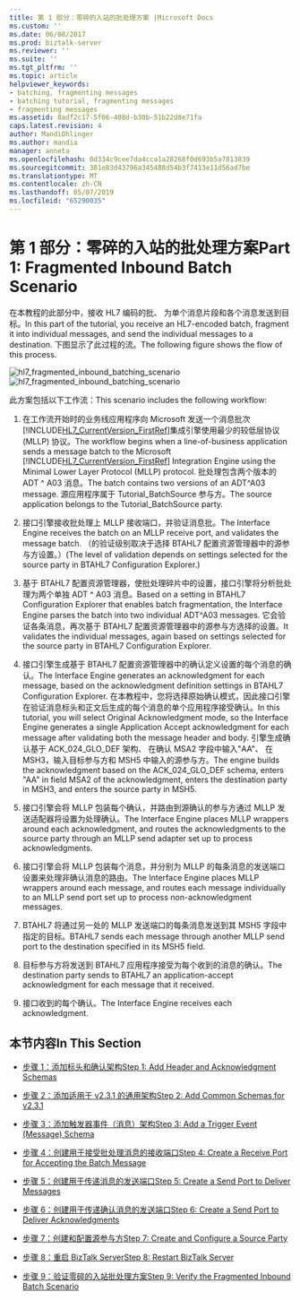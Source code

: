 ```yaml
---
title: 第 1 部分：零碎的入站的批处理方案 |Microsoft Docs
ms.custom: ''
ms.date: 06/08/2017
ms.prod: biztalk-server
ms.reviewer: ''
ms.suite: ''
ms.tgt_pltfrm: ''
ms.topic: article
helpviewer_keywords:
- batching, fragmenting messages
- batching tutorial, fragmenting messages
- fragmenting messages
ms.assetid: 8adf2c17-5f66-408d-b30b-51b22d8e71fa
caps.latest.revision: 4
author: MandiOhlinger
ms.author: mandia
manager: anneta
ms.openlocfilehash: 0d334c9cee7da4cca1a28268f0d693b5a7813839
ms.sourcegitcommit: 381e83d43796a345488d54b3f7413e11d56ad7be
ms.translationtype: MT
ms.contentlocale: zh-CN
ms.lasthandoff: 05/07/2019
ms.locfileid: "65290035"
---
```

# <a name="part-1-fragmented-inbound-batch-scenario"></a><span data-ttu-id="7b60f-102">第 1 部分：零碎的入站的批处理方案</span><span class="sxs-lookup"><span data-stu-id="7b60f-102">Part 1: Fragmented Inbound Batch Scenario</span></span>
<span data-ttu-id="7b60f-103">在本教程的此部分中，接收 HL7 编码的批、 为单个消息片段和各个消息发送到目标。</span><span class="sxs-lookup"><span data-stu-id="7b60f-103">In this part of the tutorial, you receive an HL7-encoded batch, fragment it into individual messages, and send the individual messages to a destination.</span></span> <span data-ttu-id="7b60f-104">下图显示了此过程的流。</span><span class="sxs-lookup"><span data-stu-id="7b60f-104">The following figure shows the flow of this process.</span></span>  
  
 <span data-ttu-id="7b60f-105">![](../../adapters-and-accelerators/accelerator-hl7/media/hl7-fragmented-inbound-batching-scenario.gif "hl7_fragmented_inbound_batching_scenario")</span><span class="sxs-lookup"><span data-stu-id="7b60f-105">![](../../adapters-and-accelerators/accelerator-hl7/media/hl7-fragmented-inbound-batching-scenario.gif "hl7_fragmented_inbound_batching_scenario")</span></span>  
  
 <span data-ttu-id="7b60f-106">此方案包括以下工作流：</span><span class="sxs-lookup"><span data-stu-id="7b60f-106">This scenario includes the following workflow:</span></span>  
  
1. <span data-ttu-id="7b60f-107">在工作流开始时的业务线应用程序向 Microsoft 发送一个消息批次[!INCLUDE[HL7_CurrentVersion_FirstRef](../../includes/hl7-currentversion-firstref-md.md)]集成引擎使用最少的较低层协议 (MLLP) 协议。</span><span class="sxs-lookup"><span data-stu-id="7b60f-107">The workflow begins when a line-of-business application sends a message batch to the Microsoft [!INCLUDE[HL7_CurrentVersion_FirstRef](../../includes/hl7-currentversion-firstref-md.md)] Integration Engine using the Minimal Lower Layer Protocol (MLLP) protocol.</span></span> <span data-ttu-id="7b60f-108">批处理包含两个版本的 ADT ^ A03 消息。</span><span class="sxs-lookup"><span data-stu-id="7b60f-108">The batch contains two versions of an ADT^A03 message.</span></span> <span data-ttu-id="7b60f-109">源应用程序属于 Tutorial_BatchSource 参与方。</span><span class="sxs-lookup"><span data-stu-id="7b60f-109">The source application belongs to the Tutorial_BatchSource party.</span></span>  
  
2. <span data-ttu-id="7b60f-110">接口引擎接收批处理上 MLLP 接收端口，并验证消息批。</span><span class="sxs-lookup"><span data-stu-id="7b60f-110">The Interface Engine receives the batch on an MLLP receive port, and validates the message batch.</span></span> <span data-ttu-id="7b60f-111">（的验证级别取决于选择 BTAHL7 配置资源管理器中的源参与方设置。）</span><span class="sxs-lookup"><span data-stu-id="7b60f-111">(The level of validation depends on settings selected for the source party in BTAHL7 Configuration Explorer.)</span></span>  
  
3. <span data-ttu-id="7b60f-112">基于 BTAHL7 配置资源管理器，使批处理碎片中的设置，接口引擎将分析批处理为两个单独 ADT ^ A03 消息。</span><span class="sxs-lookup"><span data-stu-id="7b60f-112">Based on a setting in BTAHL7 Configuration Explorer that enables batch fragmentation, the Interface Engine parses the batch into two individual ADT^A03 messages.</span></span> <span data-ttu-id="7b60f-113">它会验证各条消息，再次基于 BTAHL7 配置资源管理器中的源参与方选择的设置。</span><span class="sxs-lookup"><span data-stu-id="7b60f-113">It validates the individual messages, again based on settings selected for the source party in BTAHL7 Configuration Explorer.</span></span>  
  
4. <span data-ttu-id="7b60f-114">接口引擎生成基于 BTAHL7 配置资源管理器中的确认定义设置的每个消息的确认。</span><span class="sxs-lookup"><span data-stu-id="7b60f-114">The Interface Engine generates an acknowledgment for each message, based on the acknowledgment definition settings in BTAHL7 Configuration Explorer.</span></span> <span data-ttu-id="7b60f-115">在本教程中，您将选择原始确认模式，因此接口引擎在验证消息标头和正文后生成的每个消息的单个应用程序接受确认。</span><span class="sxs-lookup"><span data-stu-id="7b60f-115">In this tutorial, you will select Original Acknowledgment mode, so the Interface Engine generates a single Application Accept acknowledgment for each message after validating both the message header and body.</span></span> <span data-ttu-id="7b60f-116">引擎生成确认基于 ACK_024_GLO_DEF 架构、 在确认 MSA2 字段中输入"AA"、 在 MSH3，输入目标参与方和 MSH5 中输入的源参与方。</span><span class="sxs-lookup"><span data-stu-id="7b60f-116">The engine builds the acknowledgment based on the ACK_024_GLO_DEF schema, enters "AA" in field MSA2 of the acknowledgment, enters the destination party in MSH3, and enters the source party in MSH5.</span></span>  
  
5. <span data-ttu-id="7b60f-117">接口引擎会将 MLLP 包装每个确认，并路由到源确认的参与方通过 MLLP 发送适配器将设置为处理确认。</span><span class="sxs-lookup"><span data-stu-id="7b60f-117">The Interface Engine places MLLP wrappers around each acknowledgment, and routes the acknowledgments to the source party through an MLLP send adapter set up to process acknowledgments.</span></span>  
  
6. <span data-ttu-id="7b60f-118">接口引擎会将 MLLP 包装每个消息，并分别为 MLLP 的每条消息的发送端口设置来处理非确认消息的路由。</span><span class="sxs-lookup"><span data-stu-id="7b60f-118">The Interface Engine places MLLP wrappers around each message, and routes each message individually to an MLLP send port set up to process non-acknowledgment messages.</span></span>  
  
7. <span data-ttu-id="7b60f-119">BTAHL7 将通过另一处的 MLLP 发送端口的每条消息发送到其 MSH5 字段中指定的目标。</span><span class="sxs-lookup"><span data-stu-id="7b60f-119">BTAHL7 sends each message through another MLLP send port to the destination specified in its MSH5 field.</span></span>  
  
8. <span data-ttu-id="7b60f-120">目标参与方将发送到 BTAHL7 应用程序接受为每个收到的消息的确认。</span><span class="sxs-lookup"><span data-stu-id="7b60f-120">The destination party sends to BTAHL7 an application-accept acknowledgment for each message that it received.</span></span>  
  
9. <span data-ttu-id="7b60f-121">接口收到的每个确认。</span><span class="sxs-lookup"><span data-stu-id="7b60f-121">The Interface Engine receives each acknowledgment.</span></span>  
  
## <a name="in-this-section"></a><span data-ttu-id="7b60f-122">本节内容</span><span class="sxs-lookup"><span data-stu-id="7b60f-122">In This Section</span></span>  
  
-   [<span data-ttu-id="7b60f-123">步骤 1：添加标头和确认架构</span><span class="sxs-lookup"><span data-stu-id="7b60f-123">Step 1: Add Header and Acknowledgment Schemas</span></span>](../../adapters-and-accelerators/accelerator-hl7/step-1-add-header-and-acknowledgment-schemas.md)  
  
-   [<span data-ttu-id="7b60f-124">步骤 2：添加适用于 v2.3.1 的通用架构</span><span class="sxs-lookup"><span data-stu-id="7b60f-124">Step 2: Add Common Schemas for v2.3.1</span></span>](../../adapters-and-accelerators/accelerator-hl7/step-2-add-common-schemas-for-v2-3-1.md)  
  
-   [<span data-ttu-id="7b60f-125">步骤 3：添加触发器事件（消息）架构</span><span class="sxs-lookup"><span data-stu-id="7b60f-125">Step 3: Add a Trigger Event (Message) Schema</span></span>](../../adapters-and-accelerators/accelerator-hl7/step-3-add-a-trigger-event-message-schema.md)  
  
-   [<span data-ttu-id="7b60f-126">步骤 4：创建用于接受批处理消息的接收端口</span><span class="sxs-lookup"><span data-stu-id="7b60f-126">Step 4: Create a Receive Port for Accepting the Batch Message</span></span>](../../adapters-and-accelerators/accelerator-hl7/step-4-create-a-receive-port-for-accepting-the-batch-message.md)  
  
-   [<span data-ttu-id="7b60f-127">步骤 5：创建用于传递消息的发送端口</span><span class="sxs-lookup"><span data-stu-id="7b60f-127">Step 5: Create a Send Port to Deliver Messages</span></span>](../../adapters-and-accelerators/accelerator-hl7/step-5-create-a-send-port-to-deliver-messages.md)  
  
-   [<span data-ttu-id="7b60f-128">步骤 6：创建用于传递确认消息的发送端口</span><span class="sxs-lookup"><span data-stu-id="7b60f-128">Step 6: Create a Send Port to Deliver Acknowledgments</span></span>](../../adapters-and-accelerators/accelerator-hl7/step-6-create-a-send-port-to-deliver-acknowledgments.md)  
  
-   [<span data-ttu-id="7b60f-129">步骤 7：创建和配置源参与方</span><span class="sxs-lookup"><span data-stu-id="7b60f-129">Step 7: Create and Configure a Source Party</span></span>](../../adapters-and-accelerators/accelerator-hl7/step-7-create-and-configure-a-source-party.md)  
  
-   [<span data-ttu-id="7b60f-130">步骤 8：重启 BizTalk Server</span><span class="sxs-lookup"><span data-stu-id="7b60f-130">Step 8: Restart BizTalk Server</span></span>](../../adapters-and-accelerators/accelerator-hl7/step-8-restart-biztalk-server.md)  
  
-   [<span data-ttu-id="7b60f-131">步骤 9：验证零碎的入站批处理方案</span><span class="sxs-lookup"><span data-stu-id="7b60f-131">Step 9: Verify the Fragmented Inbound Batch Scenario</span></span>](../../adapters-and-accelerators/accelerator-hl7/step-9-verify-the-fragmented-inbound-batch-scenario.md)